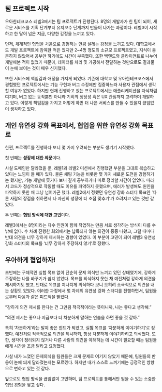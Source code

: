 ## 팀 프로젝트 시작

우아한테크코스 레벨3에서는 팀 프로젝트가 진행된다. 8명의 개발자가 한 팀이 되어, 새로운 서비스를 기획 단계부터 유지보수 단계까지 만들어 나가는 과정이다. 레벨3이 시작하고 한 달이 넘은 지금, 다양한 감정을 느끼고 있다.

먼저, 체계적인 협업을 처음으로 경험하는 만큼 설레는 감정을 느끼고 있다. 대학교에서도 개발 프로젝트에 참여한 적은 있지만 2~4명 정도의 소규모 프로젝트였고, 지식이 충분하지 않았어서 공부만 하기에도 시간이 부족했다. 또한 백엔드와 클라이언트로 나누어 개발해본 적이 없었기 때문에, 데이터를 처리 및 가공해서 전달하는 것만으로도 결과물이 눈에 보이는 것이 매우 신기했다.

또한 서비스에 책임감과 애정을 가지게 되었다. 기존에 대학교 및 우아한테크코스에서 경험했던 프로젝트에서는 기능 구현과 버그 수정에만 집중하느라 사용자 관점에서 생각할 여유가 없었다. 하지만 현재 진행하고 있는 프로젝트에서는 애플리케이션을 자식처럼 여기며, 버그 없는 동작뿐만 아니라 기획의 정당성 혹은 UX 관점까지 고려하며 개발하고 있다. 이렇게 책임감을 가지고 어떻게 하면 더 나은 서비스를 만들 수 있을지 끊임없이 생각하고 있다.

## 개인 유연성 강화 목표에서, 협업을 위한 유연성 강화 목표로

한편, 프로젝트를 진행하다 보니 몇 가지 우려되는 부분도 생기기 시작했다.

첫 번째는 **성장에 대한 의문**이다.

사실 도메인만 달라졌을 뿐, 레벨1과 레벨2 미션에서 진행했던 부분을 그대로 복습하고 있다는 느낌이 들 때가 있다. 물론 채팅 기능을 비롯한 몇 가지 새로운 도전을 경험하기는 했지만, 기능 개발에 쫓기다 보니 깊게 공부하거나 따로 정리할 시간이 없었다. 따라서 코드가 정상적으로 작동할 때도 이유를 파악하지 못했으며, 에러가 발생해도 원인을 파악하지 못한 채 그냥 넘어가곤 했다. 레벨2에서 정했던 유연성 강화 스터디 목표인 ‘다른 사람의 장점을 취하면서 나 자신의 성장에 더 초점 맞추기’가 흐려지고 있는 것만 같았다.

두 번째는 **협업 방식에 대한 고민**이다.

레벨3에서는 8명이라는 다수 인원이 함께 작업하는 만큼 서로 생각하는 방식이 다를 수밖에 없다. 수 차례 진행한 회의에서는 납득되지 않는 의견이 종종 나왔고, 그럴 때마다 반대 의견을 너무 강하게 제시하는 경향이 있었다. 이 부분이 고민이 되어 레벨3 유연성 강화 스터디의 목표를 ‘너무 강하게 주장하지 않기’로 정했다.

## 우아하게 협업하자!

초반에는 구체적인 실험 목표 없이 단순히 문제 의식만 느끼고 있던 상태였기에, 강하게 주장하는 나를 바꾸기가 쉽지 않았다. 목표를 의식하지 못한 채 예전처럼 강하게 의견을 제시하기도 했고, 반대로 목표를 지나치게 의식하다 보니 오히려 소극적으로 의견을 내는 상황도 있었다. 이러한 과정에서 몇 차례의 유연성 강화 스터디를 진행하면서, 팀원들로부터 다음과 같은 피드백을 받았다.

“강하게 의견 제시를 한다는 건 그만큼 적극적이라는 뜻이니까, 나는 좋다고 생각해.”

“의견 제시는 좋으나 지금보다 더 차분하게 말하는 연습을 하면 좋을 것 같아.”

특히 ‘차분하게’라는 말이 좋은 힌트가 되었고, 실험 목표를 ‘차분하게 이야기하기’로 정했다. 예전처럼 적극적으로 의견을 제시하되, 항상 차분하게 이야기하려고 의식했다. 또한, 생각이 정리되지 않거나 다른 사람의 의견을 이해하는 데 시간이 필요할 때는 팀원들에게 시간을 조금 달라고 요청했다.

사실 내가 느꼈던 문제의식을 팀원들은 크게 문제로 여기지 않았기 때문에, 팀원들의 반응이 눈에 띄게 달라졌는지는 모르겠다. 하지만 내가 스스로 느끼기에는 긍정적인 방향으로 변하고 있는 것 같다.

앞으로도 협업 방식을 끊임없이 고민하며, 팀 프로젝트를 통해서만 얻을 수 있는 소중한 협업 경험을 쌓고 싶다.
